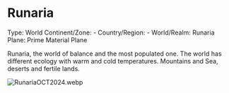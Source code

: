 # Runaria

Type: World
Continent/Zone: -
Country/Region: -
World/Realm: Runaria
Plane: Prime Material Plane

Runaria, the world of balance and the most populated one. The world has different ecology with warm and cold temperatures. Mountains and Sea, deserts and fertile lands.

![RunariaOCT2024.webp](RunariaOCT2024.webp)